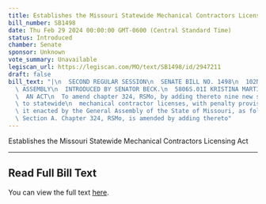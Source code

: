 ```yaml
---
title: Establishes the Missouri Statewide Mechanical Contractors Licensing Act
bill_number: SB1498
date: Thu Feb 29 2024 00:00:00 GMT-0600 (Central Standard Time)
status: Introduced
chamber: Senate
sponsor: Unknown
vote_summary: Unavailable
legiscan_url: https://legiscan.com/MO/text/SB1498/id/2947211
draft: false
bill_text: "|\n  SECOND REGULAR SESSION\n  SENATE BILL NO. 1498\n  102ND GENERA L\
  \ ASSEMBLY\n  INTRODUCED BY SENATOR BECK.\n  5806S.01I KRISTINA MARTIN, Secretary\n\
  \  AN ACT\n  To amend chapter 324, RSMo, by adding thereto nine new sections relating\
  \ to statewide\n  mechanical contractor licenses, with penalty provisions.\n  Be\
  \ it enacted by the General Assembly of the State of Missouri, as follows:\n  1\
  \ Section A. Chapter 324, RSMo, is amended by adding thereto"
---
```

Establishes the Missouri Statewide Mechanical Contractors Licensing Act

---

## Read Full Bill Text

You can view the full text [here](https://legiscan.com/MO/text/SB1498/id/2947211).
